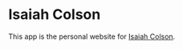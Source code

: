 # Isaiah Colson

This app is the personal website for [Isaiah Colson](https://github.com/isaiahcolson).
